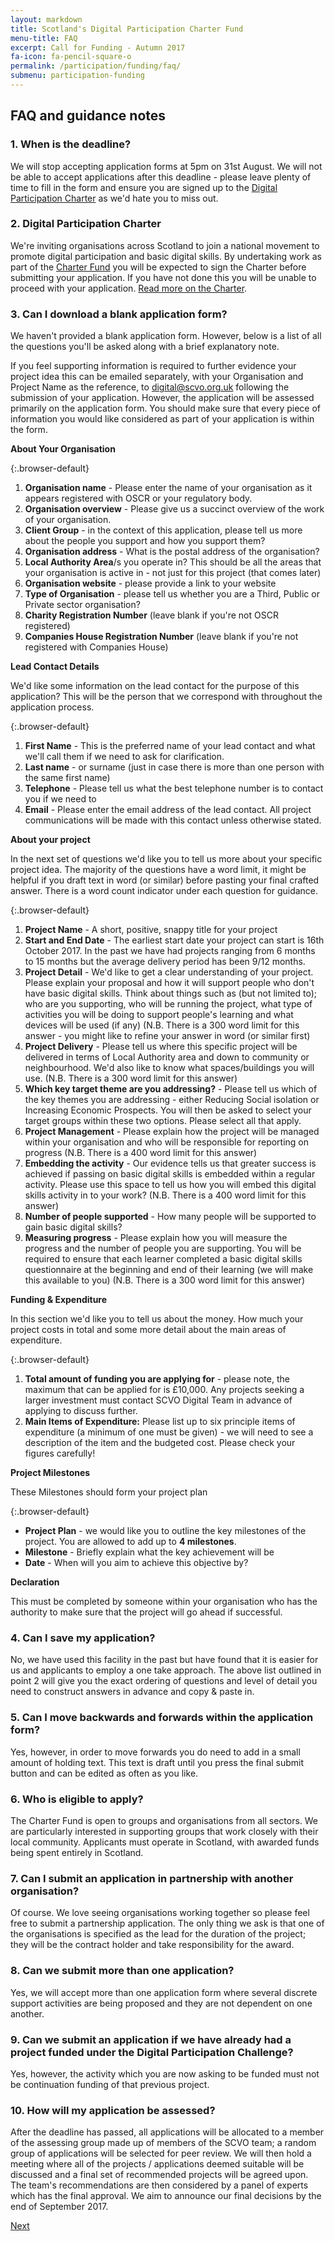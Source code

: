 ```yaml
---
layout: markdown
title: Scotland's Digital Participation Charter Fund
menu-title: FAQ
excerpt: Call for Funding - Autumn 2017
fa-icon: fa-pencil-square-o
permalink: /participation/funding/faq/
submenu: participation-funding
---
```


## FAQ and guidance notes

### 1. When is the deadline?

We will stop accepting application forms at 5pm on 31st August. We will not be able to accept applications after this deadline - please leave plenty of time to fill in the form and ensure you are signed up to the [Digital Participation Charter](https://digitalparticipation.scot/sign-up) as we'd hate you to miss out.

### 2. Digital Participation Charter

We're inviting organisations across Scotland to join a national movement to promote digital participation and basic digital skills. By undertaking work as part of the [Charter Fund](/participation/charter-fund/) you will be expected to sign the Charter before submitting your application. If you have not done this you will be unable to proceed with your application. [Read more on the Charter](https://digitalparticipation.scot/the-charter).

### 3. Can I download a blank application form?

We haven't provided a blank application form. However, below is a list of all the questions you'll be asked along with a brief explanatory note.

If you feel supporting information is required to further evidence your project idea this can be emailed separately, with your Organisation and Project Name as the reference, to <a href="mailto:digital@scvo.org.uk">digital@scvo.org.uk</a> following the submission of your application. However, the application will be assessed primarily on the application form. You should make sure that every piece of information you would like considered as part of your application is within the form.

**About Your Organisation**

{:.browser-default}
1. **Organisation name** - Please enter the name of your organisation as it appears registered with OSCR or your regulatory body.
2. **Organisation overview** - Please give us a succinct overview of the work of your organisation.
3. **Client Group** - in the context of this application, please tell us more about the people you support and how you support them?
4. **Organisation address** - What is the postal address of the organisation?
5. **Local Authority Area**/s you operate in? This should be all the areas that your organisation is active in - not just for this project (that comes later)
6. **Organisation website** - please provide a link to your website
7. **Type of Organisation** - please tell us whether you are a Third, Public or Private sector organisation?
8. **Charity Registration Number** (leave blank if you're not OSCR registered)
9. **Companies House Registration Number** (leave blank if you're not registered with Companies House)

**Lead Contact Details**

We'd like some information on the lead contact for the purpose of this application? This will be the person that we correspond with throughout the application process.

{:.browser-default}
1. **First Name** - This is the preferred name of your lead contact and what we'll call them if we need to ask for clarification.
2. **Last name** - or surname (just in case there is more than one person with the same first name)
3. **Telephone** - Please tell us what the best telephone number is to contact you if we need to
4. **Email** - Please enter the email address of the lead contact. All project communications will be made with this contact unless otherwise stated.

**About your project**

In the next set of questions we'd like you to tell us more about your specific project idea. The majority of the questions have a word limit, it might be helpful if you draft text in word (or similar) before pasting your final crafted answer. There is a word count indicator under each question for guidance.

{:.browser-default}
1. **Project Name** - A short, positive, snappy title for your project
2. **Start and End Date** - The earliest start date your project can start is 16th October 2017. In the past we have had projects ranging from 6 months to 15 months but the average delivery period has been 9/12 months.
3. **Project Detail** - We'd like to get a clear understanding of your project. Please explain your proposal and how it will support people who don't have basic digital skills. Think about things such as (but not limited to); who are you supporting, who will be running the project, what type of activities you will be doing to support people's learning and what devices will be used (if any) (N.B. There is a 300 word limit for this answer - you might like to refine your answer in word (or similar first)
4. **Project Delivery** - Please tell us where this specific project will be delivered in terms of Local Authority area and down to community or neighbourhood. We'd also like to know what spaces/buildings you will use. (N.B. There is a 300 word limit for this answer)
5. **Which key target theme are you addressing?** - Please tell us which of the key themes you are addressing - either Reducing Social isolation or Increasing Economic Prospects. You will then be asked to select your target groups within these two options. Please select all that apply.
6. **Project Management** - Please explain how the project will be managed within your organisation and who will be responsible for reporting on progress (N.B. There is a 400 word limit for this answer)
7. **Embedding the activity** - Our evidence tells us that greater success is achieved if passing on basic digital skills is embedded within a regular activity. Please use this space to tell us how you will embed this digital skills activity in to your work? (N.B. There is a 400 word limit for this answer)
8. **Number of people supported** - How many people will be supported to gain basic digital skills?
9. **Measuring progress** - Please explain how you will measure the progress and the number of people you are supporting. You will be required to ensure that each learner completed a basic digital skills questionnaire at the beginning and end of their learning (we will make this available to you) (N.B. There is a 300 word limit for this answer)

**Funding & Expenditure**

In this section we'd like you to tell us about the money. How much your project costs in total and some more detail about the main areas of expenditure.

{:.browser-default}
1. **Total amount of funding you are applying for** - please note, the maximum that can be applied for is £10,000. Any projects seeking a larger investment must contact SCVO Digital Team in advance of applying to discuss further.
2. **Main Items of Expenditure:** Please list up to six principle items of expenditure (a minimum of one must be given) - we will need to see a description of the item and the budgeted cost. Please check your figures carefully!

**Project Milestones**

These Milestones should form your project plan

{:.browser-default}
* **Project Plan** - we would like you to outline the key milestones of the project. You are allowed to add up to **4 milestones**.
* **Milestone** - Briefly explain what the key achievement will be
* **Date** - When will you aim to achieve this objective by?

**Declaration**

This must be completed by someone within your organisation who has the authority to make sure that the project will go ahead if successful.

### 4. Can I save my application?

No, we have used this facility in the past but have found that it is easier for us and applicants to employ a one take approach. The above list outlined in point 2 will give you the exact ordering of questions and level of detail you need to construct answers in advance and copy & paste in.

### 5. Can I move backwards and forwards within the application form?

Yes, however, in order to move forwards you do need to add in a small amount of holding text. This text is draft until you press the final submit button and can be edited as often as you like.

### 6. Who is eligible to apply?

The Charter Fund is open to groups and organisations from all sectors. We are particularly interested in supporting groups that work closely with their local community. Applicants must operate in Scotland, with awarded funds being spent entirely in Scotland.

### 7. Can I submit an application in partnership with another organisation?

Of course. We love seeing organisations working together so please feel free to submit a partnership application. The only thing we ask is that one of the organisations is specified as the lead for the duration of the project; they will be the contract holder and take responsibility for the award.

### 8. Can we submit more than one application?

Yes, we will accept more than one application form where several discrete support activities are being proposed and they are not dependent on one another.

### 9. Can we submit an application if we have already had a project funded under the Digital Participation Challenge?

Yes, however, the activity which you are now asking to be funded must not be continuation funding of that previous project.

### 10. How will my application be assessed?

After the deadline has passed, all applications will be allocated to a member of the assessing group made up of members of the SCVO team; a random group of applications will be selected for peer review. We will then hold a meeting where all of the projects / applications deemed suitable will be discussed and a final set of recommended projects will be agreed upon. The team's recommendations are then considered by a panel of experts which has the final approval. We aim to announce our final decisions by the end of September 2017.

<div class="section headingless">
    <a href="/participation/funding/apply/" class="btn btn-primary blue darken-4 white-text right">
        <i class="fa fa-pull-right fa-chevron-right"></i>
        Next
    </a>
</div>
